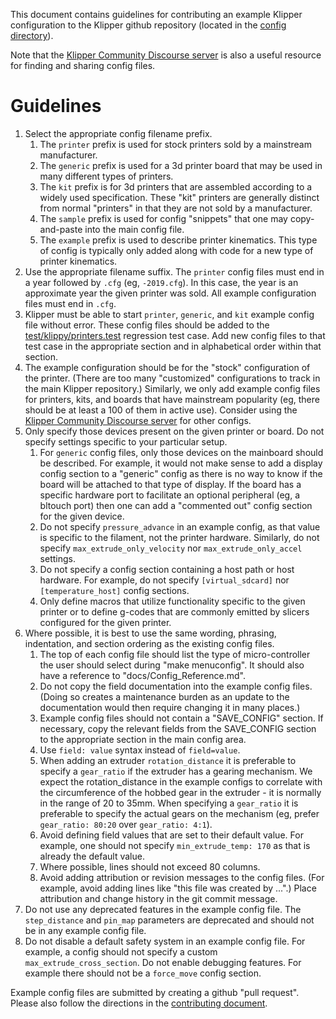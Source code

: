 This document contains guidelines for contributing an example Klipper
configuration to the Klipper github repository (located in the [config
directory](../config/)).

Note that the [Klipper Community Discourse
server](https://community.klipper3d.org) is also a useful resource for finding
and sharing config files.

# Guidelines

1. Select the appropriate config filename prefix.
   1. The `printer` prefix is used for stock printers sold by a mainstream
manufacturer.
   1. The `generic` prefix is used for a 3d printer board that may be used in many
different types of printers.
   1. The `kit` prefix is for 3d printers that are assembled according to a widely
used specification. These "kit" printers are generally distinct from normal
"printers" in that they are not sold by a manufacturer.
   1. The `sample` prefix is used for config "snippets" that one may copy-and-paste
into the main config file.
   1. The `example` prefix is used to describe printer kinematics. This type of
config is typically only added along with code for a new type of printer
kinematics.
1. Use the appropriate filename suffix. The `printer` config files must end in a
year followed by `.cfg` (eg, `-2019.cfg`). In this case, the year is an
approximate year the given printer was sold. All example configuration files
must end in `.cfg`.
1. Klipper must be able to start `printer`, `generic`, and `kit` example config
file without error. These config files should be added to the
[test/klippy/printers.test](../test/klippy/printers.test) regression test case.
Add new config files to that test case in the appropriate section and in
alphabetical order within that section.
1. The example configuration should be for the "stock" configuration of the
printer. (There are too many "customized" configurations to track in the main
Klipper repository.) Similarly, we only add example config files for printers,
kits, and boards that have mainstream popularity (eg, there should be at least a
100 of them in active use). Consider using the [Klipper Community Discourse
server](https://community.klipper3d.org) for other configs.
1. Only specify those devices present on the given printer or board. Do not
specify settings specific to your particular setup.
   1. For `generic` config files, only those devices on the mainboard should be
described. For example, it would not make sense to add a display config section
to a "generic" config as there is no way to know if the board will be attached
to that type of display. If the board has a specific hardware port to facilitate
an optional peripheral (eg, a bltouch port) then one can add a "commented out"
config section for the given device.
   1. Do not specify `pressure_advance` in an example config, as that value is
specific to the filament, not the printer hardware. Similarly, do not specify
`max_extrude_only_velocity` nor `max_extrude_only_accel` settings.
   1. Do not specify a config section containing a host path or host hardware. For
example, do not specify `[virtual_sdcard]` nor `[temperature_host]` config
sections.
   1. Only define macros that utilize functionality specific to the given printer
or to define g-codes that are commonly emitted by slicers configured for the
given printer.
1. Where possible, it is best to use the same wording, phrasing, indentation,
and section ordering as the existing config files.
   1. The top of each config file should list the type of micro-controller the user
should select during "make menuconfig". It should also have a reference to
"docs/Config_Reference.md".
   1. Do not copy the field documentation into the example config files. (Doing so
creates a maintenance burden as an update to the documentation would then
require changing it in many places.)
   1. Example config files should not contain a "SAVE_CONFIG" section. If
necessary, copy the relevant fields from the SAVE_CONFIG section to the
appropriate section in the main config area.
   1. Use `field: value` syntax instead of `field=value`.
   1. When adding an extruder `rotation_distance` it is preferable to specify a
`gear_ratio` if the extruder has a gearing mechanism. We expect the
rotation_distance in the example configs to correlate with the circumference of
the hobbed gear in the extruder - it is normally in the range of 20 to 35mm.
When specifying a `gear_ratio` it is preferable to specify the actual gears on
the mechanism (eg, prefer `gear_ratio: 80:20` over `gear_ratio: 4:1`).
   1. Avoid defining field values that are set to their default value. For example,
one should not specify `min_extrude_temp: 170` as that is already the default
value.
   1. Where possible, lines should not exceed 80 columns.
   1. Avoid adding attribution or revision messages to the config files. (For
example, avoid adding lines like "this file was created by ...".) Place
attribution and change history in the git commit message.
1. Do not use any deprecated features in the example config file. The
`step_distance` and `pin_map` parameters are deprecated and should not be in any
example config file.
1. Do not disable a default safety system in an example config file. For
example, a config should not specify a custom `max_extrude_cross_section`. Do
not enable debugging features. For example there should not be a `force_move`
config section.

Example config files are submitted by creating a github "pull request". Please
also follow the directions in the [contributing document](CONTRIBUTING.md).
